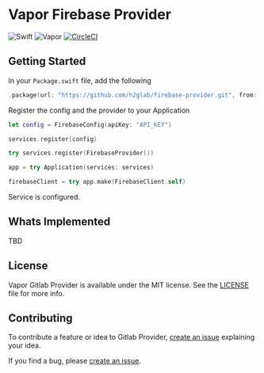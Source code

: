 # Vapor Firebase Provider

![Swift](http://img.shields.io/badge/swift-4.1-brightgreen.svg)
![Vapor](http://img.shields.io/badge/vapor-3.1-brightgreen.svg)
[![CircleCI](https://circleci.com/gh/m-maillot/firebase-provider.svg?style=svg)](https://circleci.com/gh/m-maillot/firebase-provider)

## Getting Started
In your `Package.swift` file, add the following

```swift
.package(url: "https://github.com/h2glab/firebase-provider.git", from: "0.0.1")
```

Register the config and the provider to your Application

```swift
let config = FirebaseConfig(apiKey: "API_KEY")

services.register(config)

try services.register(FirebaseProvider())

app = try Application(services: services)

firebaseClient = try app.make(FirebaseClient.self)
```

Service is configured.

## Whats Implemented

TBD

## License

Vapor Gitlab Provider is available under the MIT license. See the [LICENSE](LICENSE) file for more info.

## Contributing

To contribute a feature or idea to Gitlab Provider, [create an issue][1] explaining your idea.

If you find a bug, please [create an issue][1].

[1]:  https://github.com/h2glab/firebase-provider/issues/new 